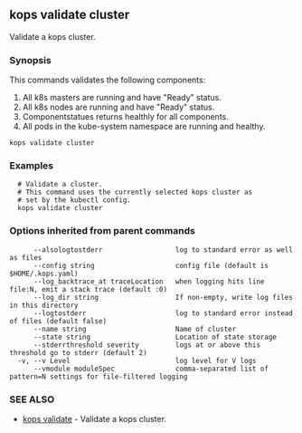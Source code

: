 
<!--- This file is automatically generated by make gen-cli-docs; changes should be made in the go CLI command code (under cmd/kops) -->

## kops validate cluster

Validate a kops cluster.

### Synopsis


This commands validates the following components: 

  1. All k8s masters are running and have "Ready" status.  
  2. All k8s nodes are running and have "Ready" status.  
  3. Componentstatues returns healthly for all components.  
  4. All pods in the kube-system namespace are running and healthy.

```
kops validate cluster
```

### Examples

```
  # Validate a cluster.
  # This command uses the currently selected kops cluster as
  # set by the kubectl config.
  kops validate cluster
```

### Options inherited from parent commands

```
      --alsologtostderr                  log to standard error as well as files
      --config string                    config file (default is $HOME/.kops.yaml)
      --log_backtrace_at traceLocation   when logging hits line file:N, emit a stack trace (default :0)
      --log_dir string                   If non-empty, write log files in this directory
      --logtostderr                      log to standard error instead of files (default false)
      --name string                      Name of cluster
      --state string                     Location of state storage
      --stderrthreshold severity         logs at or above this threshold go to stderr (default 2)
  -v, --v Level                          log level for V logs
      --vmodule moduleSpec               comma-separated list of pattern=N settings for file-filtered logging
```

### SEE ALSO
* [kops validate](kops_validate.md)	 - Validate a kops cluster.


